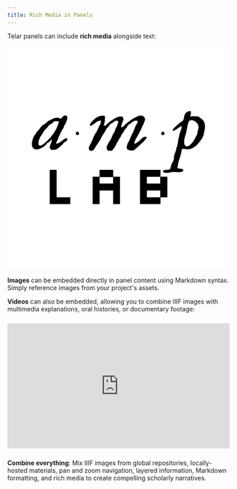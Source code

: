 ```yaml
---
title: Rich Media in Panels
---
```


Telar panels can include **rich media** alongside text:

![AMPL Logo](/components/images/additional/ampl-logo.png)

**Images** can be embedded directly in panel content using Markdown syntax. Simply reference images from your project's assets.

**Videos** can also be embedded, allowing you to combine IIIF images with multimedia explanations, oral histories, or documentary footage:

<div style="position: relative; padding-bottom: 56.25%; height: 0; overflow: hidden; max-width: 100%; margin: 1.5rem 0;">
  <iframe style="position: absolute; top: 0; left: 0; width: 100%; height: 100%;" src="https://www.youtube.com/embed/EKOJgD0vLUI" frameborder="0" allowfullscreen></iframe>
</div>

**Combine everything**: Mix IIIF images from global repositories, locally-hosted materials, pan and zoom navigation, layered information, Markdown formatting, and rich media to create compelling scholarly narratives.
